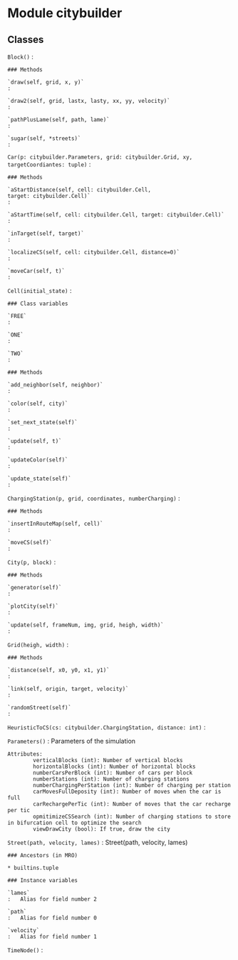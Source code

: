 Module citybuilder
==================

Classes
-------

`Block()`
:   

    ### Methods

    `draw(self, grid, x, y)`
    :

    `draw2(self, grid, lastx, lasty, xx, yy, velocity)`
    :

    `pathPlusLame(self, path, lame)`
    :

    `sugar(self, *streets)`
    :

`Car(p: citybuilder.Parameters, grid: citybuilder.Grid, xy, targetCoordiantes: tuple)`
:   

    ### Methods

    `aStartDistance(self, cell: citybuilder.Cell, target: citybuilder.Cell)`
    :

    `aStartTime(self, cell: citybuilder.Cell, target: citybuilder.Cell)`
    :

    `inTarget(self, target)`
    :

    `localizeCS(self, cell: citybuilder.Cell, distance=0)`
    :

    `moveCar(self, t)`
    :

`Cell(initial_state)`
:   

    ### Class variables

    `FREE`
    :

    `ONE`
    :

    `TWO`
    :

    ### Methods

    `add_neighbor(self, neighbor)`
    :

    `color(self, city)`
    :

    `set_next_state(self)`
    :

    `update(self, t)`
    :

    `updateColor(self)`
    :

    `update_state(self)`
    :

`ChargingStation(p, grid, coordinates, numberCharging)`
:   

    ### Methods

    `insertInRouteMap(self, cell)`
    :

    `moveCS(self)`
    :

`City(p, block)`
:   

    ### Methods

    `generator(self)`
    :

    `plotCity(self)`
    :

    `update(self, frameNum, img, grid, heigh, width)`
    :

`Grid(heigh, width)`
:   

    ### Methods

    `distance(self, x0, y0, x1, y1)`
    :

    `link(self, origin, target, velocity)`
    :

    `randomStreet(self)`
    :

`HeuristicToCS(cs: citybuilder.ChargingStation, distance: int)`
:   

`Parameters()`
:   Parameters of the simulation
    
    Attributes:
            verticalBlocks (int): Number of vertical blocks
            horizontalBlocks (int): Number of horizontal blocks
            numberCarsPerBlock (int): Number of cars per block
            numberStations (int): Number of charging stations
            numberChargingPerStation (int): Number of charging per station
            carMovesFullDeposity (int): Number of moves when the car is full
            carRechargePerTic (int): Number of moves that the car recharge per tic
            opmitimizeCSSearch (int): Number of charging stations to store in bifurcation cell to optimize the search
            viewDrawCity (bool): If true, draw the city

`Street(path, velocity, lames)`
:   Street(path, velocity, lames)

    ### Ancestors (in MRO)

    * builtins.tuple

    ### Instance variables

    `lames`
    :   Alias for field number 2

    `path`
    :   Alias for field number 0

    `velocity`
    :   Alias for field number 1

`TimeNode()`
:
